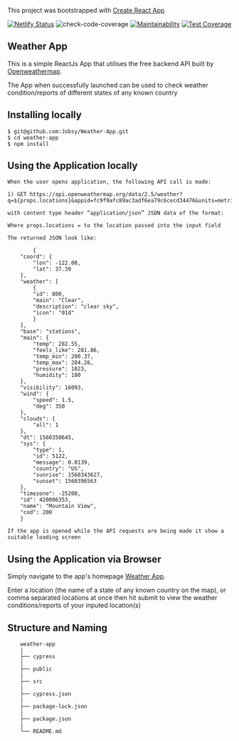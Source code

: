 This project was bootstrapped with [Create React App](https://github.com/facebook/create-react-app)

[![Netlify Status](https://api.netlify.com/api/v1/badges/39263b0e-be64-4a11-8dba-84805da81430/deploy-status)](https://app.netlify.com/sites/elegant-rosalind-4d5aed/deploys) ![check-code-coverage](https://img.shields.io/badge/code--coverage-88.46%25-green) [![Maintainability](https://api.codeclimate.com/v1/badges/b0ad20251893513bb097/maintainability)](https://codeclimate.com/github/Jobsy/Weather-App/maintainability) [![Test Coverage](https://api.codeclimate.com/v1/badges/b0ad20251893513bb097/test_coverage)](https://codeclimate.com/github/Jobsy/Weather-App/test_coverage)

## Weather App

This is a simple ReactJs App that utilises the free backend API built by [Openweathermap](https://openweathermap.org/).

The App when successfully launched can be used to check weather condition/reports of different states of any known country

## Installing locally

    $ git@github.com:Jobsy/Weather-App.git
    $ cd weather-app
    $ npm install

## Using the Application locally

    When the user opens application, the following API call is made:

    1) GET https://api.openweathermap.org/data/2.5/weather?q=${props.locations}&appid=fc9f9afc89ac3adf6ea79c6cecd34476&units=metric

    with content type header “application/json” JSON data of the format:

    Where props.locations = to the location passed into the input field

    The returned JSON look like:

            {
        "coord": {
            "lon": -122.08,
            "lat": 37.39
        },
        "weather": [
            {
            "id": 800,
            "main": "Clear",
            "description": "clear sky",
            "icon": "01d"
            }
        ],
        "base": "stations",
        "main": {
            "temp": 282.55,
            "feels_like": 281.86,
            "temp_min": 280.37,
            "temp_max": 284.26,
            "pressure": 1023,
            "humidity": 100
        },
        "visibility": 16093,
        "wind": {
            "speed": 1.5,
            "deg": 350
        },
        "clouds": {
            "all": 1
        },
        "dt": 1560350645,
        "sys": {
            "type": 1,
            "id": 5122,
            "message": 0.0139,
            "country": "US",
            "sunrise": 1560343627,
            "sunset": 1560396563
        },
        "timezone": -25200,
        "id": 420006353,
        "name": "Mountain View",
        "cod": 200
        }

    If the app is opened while the API requests are being made it show a suitable loading screen

## Using the Application via Browser

Simply navigate to the app's homepage [Weather App](https://elegant-rosalind-4d5aed.netlify.app/).

Enter a location (the name of a state of any known country on the map), or comma separated locations at once then hit submit to view the weather conditions/reports of your inputed location(s)

## Structure and Naming

```
    weather-app
    |
    ├── cypress
    |
    ├── public
    |
    ├── src
    |
    ├── cypress.json
    |
    ├── package-lock.json
    |
    ├── package.json
    |
    └── README.md

```
